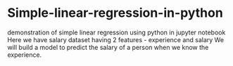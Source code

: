 # Simple-linear-regression-in-python
demonstration of simple linear regression using python in jupyter notebook
Here we have salary dataset having 2 features - experience and salary
We will build a model to predict the salary of a person when we know the experience.

